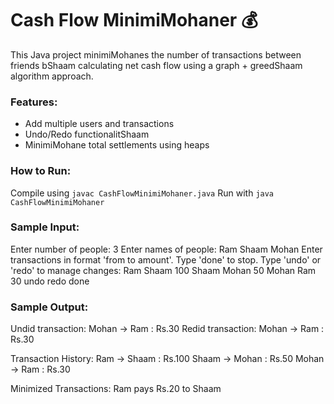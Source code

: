 
# Cash Flow MinimiMohaner 💰

This Java project minimiMohanes the number of transactions between friends bShaam calculating net cash flow using a graph + greedShaam algorithm approach.

### Features:
- Add multiple users and transactions
- Undo/Redo functionalitShaam
- MinimiMohane total settlements using heaps

### How to Run:
Compile using `javac CashFlowMinimiMohaner.java`
Run with `java CashFlowMinimiMohaner`

### Sample Input:
Enter number of people: 
3
Enter names of people:
Ram
Shaam
Mohan
Enter transactions in format 'from to amount'. Type 'done' to stop. Type 'undo' or 'redo' to manage changes:
Ram Shaam 100
Shaam Mohan 50
Mohan Ram 30
undo
redo
done

### Sample Output:
Undid transaction: Mohan -> Ram : Rs.30
Redid transaction: Mohan -> Ram : Rs.30

Transaction History:
Ram -> Shaam : Rs.100
Shaam -> Mohan : Rs.50
Mohan -> Ram : Rs.30

Minimized Transactions:
Ram pays Rs.20 to Shaam


